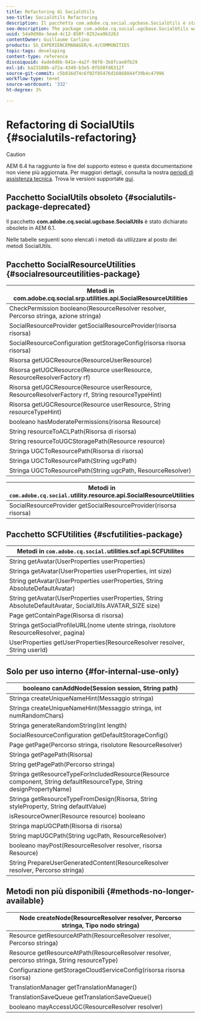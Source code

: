 ```yaml
---
title: Refactoring di SocialUtils
seo-title: SocialUtils Refactoring
description: Il pacchetto com.adobe.cq.social.ugcbase.SocialUtils è stato dichiarato obsoleto in AEM 6.1
seo-description: The package com.adobe.cq.social.ugcbase.SocialUtils was deprecated in AEM 6.1
uuid: 54a0d98e-5ead-4c12-850f-8252ea9b3263
contentOwner: Guillaume Carlino
products: SG_EXPERIENCEMANAGER/6.4/COMMUNITIES
topic-tags: developing
content-type: reference
discoiquuid: 4ade0d6b-041e-4a2f-98f8-3b8fcae0fb29
exl-id: ba23188b-a72a-4349-b3e5-0fb50fd6312f
source-git-commit: c5b816d74c6f02f85476d16868844f39b4c47996
workflow-type: tm+mt
source-wordcount: '332'
ht-degree: 3%

---
```


# Refactoring di SocialUtils {#socialutils-refactoring}

>[!CAUTION]
>
>AEM 6.4 ha raggiunto la fine del supporto esteso e questa documentazione non viene più aggiornata. Per maggiori dettagli, consulta la nostra [periodi di assistenza tecnica](https://helpx.adobe.com/it/support/programs/eol-matrix.html). Trova le versioni supportate [qui](https://experienceleague.adobe.com/docs/).

## Pacchetto SocialUtils obsoleto {#socialutils-package-deprecated}

Il pacchetto **com.adobe.cq.social.ugcbase.SocialUtils** è stato dichiarato obsoleto in AEM 6.1.

Nelle tabelle seguenti sono elencati i metodi da utilizzare al posto dei metodi SocialUtils.

## Pacchetto SocialResourceUtilities  {#socialresourceutilities-package}

| Metodi in com.adobe.cq.social.srp.utilities.api.SocialResourceUtilities |
|---|
| CheckPermission booleano(ResourceResolver resolver, Percorso stringa, azione stringa) |  |
| SocialResourceProvider getSocialResourceProvider(risorsa risorsa) |  |
| SocialResourceConfiguration getStorageConfig(risorsa risorsa risorsa) |  |
| Risorsa getUGCResource(ResourceUserResource) |  |
| Risorsa getUGCResource(Resource userResource, ResourceResolverFactory rf) | nuovo |
| Risorsa getUGCResource(Resource userResource, ResourceResolverFactory rf, String resourceTypeHint) | nuovo |
| Risorsa getUGCResource(Resource userResource, String resourceTypeHint) |  |
| booleano hasModeratePermissions(risorsa Resource) |  |
| String resourceToACLPath(Risorsa di risorsa) |  |
| String resourceToUGCStoragePath(Resource resource) | sostituisce String resourceToUGCPath(Resource resource) |
| Stringa UGCToResourcePath(Risorsa di risorsa) |  |
| Stringa UGCToResourcePath(String ugcPath) | firma del metodo cambiata |
| Stringa UGCToResourcePath(String ugcPath, ResourceResolver) | nuovo |

| Metodi in `com.adobe.cq.social.`utility.resource.api.SocialResourceUtilities |
|---|
| SocialResourceProvider getSocialResourceProvider(risorsa risorsa) | sostituisce SocialResourceProvider getConfiguratedProvider(Risorsa) |

## Pacchetto SCFUtilities {#scfutilities-package}

| Metodi in `com.adobe.cq.social.`utilities.scf.api.SCFUtilites |
|---|
| String getAvatar(UserProperties userProperties) |
| Stringa getAvatar(UserProperties userProperties, int size) |
| String getAvatar(UserProperties userProperties, String AbsoluteDefaultAvatar) |
| String getAvatar(UserProperties userProperties, String AbsoluteDefaultAvatar, SocialUtils.AVATAR_SIZE size) |
| Page getContainPage(Risorsa di risorsa) |
| Stringa getSocialProfileURL(nome utente stringa, risolutore ResourceResolver, pagina) |
| UserProperties getUserProperties(ResourceResolver resolver, String userId) |

## Solo per uso interno {#for-internal-use-only}

| booleano canAddNode(Session session, String path) |
|---|
| Stringa createUniqueNameHint(Messaggio stringa) |
| Stringa createUniqueNameHint(Messaggio stringa, int numRandomChars) |
| Stringa generateRandomString(int length) |
| SocialResourceConfiguration getDefaultStorageConfig() |
| Page getPage(Percorso stringa, risolutore ResourceResolver) |
| Stringa getPagePath(Risorsa) |
| String getPagePath(Percorso stringa) |
| Stringa getResourceTypeForIncludedResource(Resource component, String defaultResourceType, String designPropertyName) |
| Stringa getResourceTypeFromDesign(Risorsa, String styleProperty, String defaultValue) |
| isResourceOwner(Resource resource) booleano |
| Stringa mapUGCPath(Risorsa di risorsa) |
| String mapUGCPath(String ugcPath, ResourceResolver) |
| booleano mayPost(ResourceResolver resolver, risorsa Resource) |
| String PrepareUserGeneratedContent(ResourceResolver resolver, Percorso stringa) |

## Metodi non più disponibili {#methods-no-longer-available}

| Node createNode(ResourceResolver resolver, Percorso stringa, Tipo nodo stringa) |
|---|
| Resource getResourceAtPath(ResourceResolver resolver, Percorso stringa) |
| Resource getResourceAtPath(ResourceResolver resolver, percorso stringa, String resourceType) |
| Configurazione getStorageCloudServiceConfig(risorsa risorsa risorsa) |
| TranslationManager getTranslationManager() |
| TranslationSaveQueue getTranslationSaveQueue() |
| booleano mayAccessUGC(ResourceResolver resolver) |
